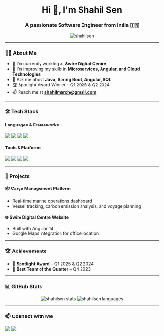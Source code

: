 <h1 align="center">Hi 👋, I'm Shahil Sen</h1>
<h3 align="center">A passionate Software Engineer from India 🇮🇳</h3>

<p align="center">
  <img src="https://komarev.com/ghpvc/?username=shahilsen&label=Profile%20views&color=0e75b6&style=flat" alt="shahilsen" />
</p>

---

### 🧑‍💻 About Me

- 🔭 I’m currently working at **Swire Digital Centre**
- 🌱 I’m improving my skills in **Microservices, Angular, and Cloud Technologies**
- 💬 Ask me about **Java, Spring Boot, Angular, SQL**
- 🏆 Spotlight Award Winner – Q1 2025 & Q2 2024
- 📫 Reach me at **shahilmarch@gmail.com**

---

### 🛠️ Tech Stack

#### Languages & Frameworks
<p>
  <img src="https://img.shields.io/badge/Java-ED8B00?style=for-the-badge&logo=java&logoColor=white"/>
  <img src="https://img.shields.io/badge/Angular-DD0031?style=for-the-badge&logo=angular&logoColor=white"/>
  <img src="https://img.shields.io/badge/Spring_Boot-6DB33F?style=for-the-badge&logo=spring-boot&logoColor=white"/>
  <img src="https://img.shields.io/badge/SQL-4479A1?style=for-the-badge&logo=postgresql&logoColor=white"/>
</p>

#### Tools & Platforms
<p>
  <img src="https://img.shields.io/badge/Postman-FF6C37?style=for-the-badge&logo=postman&logoColor=white"/>
  <img src="https://img.shields.io/badge/Git-F05032?style=for-the-badge&logo=git&logoColor=white"/>
  <img src="https://img.shields.io/badge/Jira-0052CC?style=for-the-badge&logo=jira&logoColor=white"/>
  <img src="https://img.shields.io/badge/Figma-F24E1E?style=for-the-badge&logo=figma&logoColor=white"/>
</p>

---

### 🚀 Projects

#### 📦 Cargo Management Platform
- Real-time marine operations dashboard
- Vessel tracking, carbon emission analysis, and voyage planning

#### 🌐 Swire Digital Centre Website
- Built with Angular 14
- Google Maps integration for office location

---

### 🏆 Achievements

- 🥇 **Spotlight Award** – Q1 2025 & Q2 2024
- 🏅 **Best Team of the Quarter** – Q4 2023

---

### 📊 GitHub Stats

<p align="center">
  <img src="https://github-readme-stats.vercel.app/api?username=shahilsen&show_icons=true&theme=radical" alt="shahilsen stats" />
  <img src="https://github-readme-stats.vercel.app/api/top-langs/?username=shahilsen&layout=compact&theme=radical" alt="shahilsen languages" />
</p>

---

### 📫 Connect with Me

<p>
  <a href="mailto:shahilmarch@gmail.com"><img src="https://img.shields.io/badge/Gmail-D14836?style=for-the-badge&logo=gmail&logoColor=white"/></a>
  <a href="https://www.linkedin.com/in/shahil-sen/"><img src="https://img.shields.io/badge/LinkedIn-0077B5?style=for-the-badge&logo=linkedin&logoColor=white"/></a>
</p>

